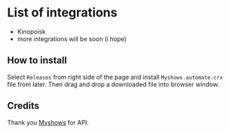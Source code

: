 # List of integrations  

- Kinopoisk
- more integrations will be soon (i hope)

## How to install

Select `Releases` from right side of the page and install `Myshows.automate.crx` file from later. Then drag and drop a downloaded file into browser window.

## Credits

Thank you [Myshows](https://myshows.me/) for API.
